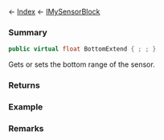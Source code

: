 ← [Index](Api-Index) ← [IMySensorBlock](Sandbox.ModAPI.Ingame.IMySensorBlock)

### Summary

```csharp
public virtual float BottomExtend { ; ; }
```

Gets or sets the bottom range of the sensor.

### Returns

### Example

### Remarks

